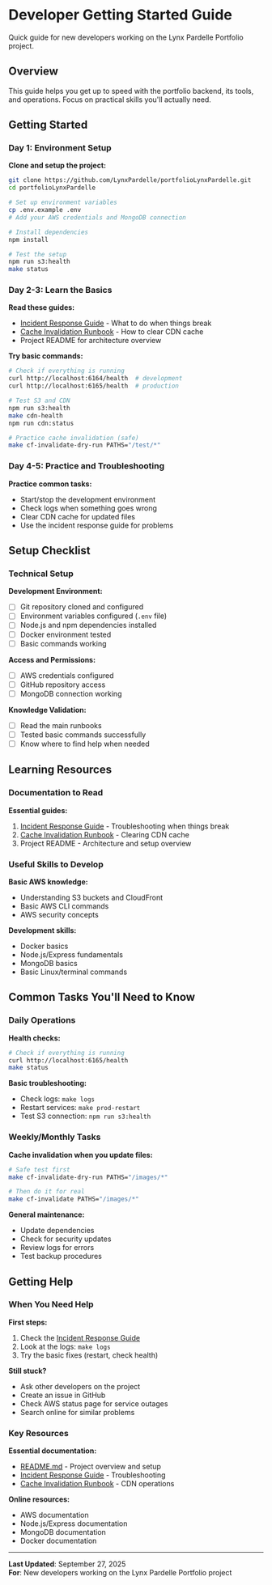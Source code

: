 # Developer Getting Started Guide

Quick guide for new developers working on the Lynx Pardelle Portfolio project.

## Overview

This guide helps you get up to speed with the portfolio backend, its tools, and operations. Focus on practical skills you'll actually need.

## Getting Started

### Day 1: Environment Setup

**Clone and setup the project:**

```bash
git clone https://github.com/LynxPardelle/portfolioLynxPardelle.git
cd portfolioLynxPardelle

# Set up environment variables
cp .env.example .env
# Add your AWS credentials and MongoDB connection

# Install dependencies
npm install

# Test the setup
npm run s3:health
make status
```

### Day 2-3: Learn the Basics

**Read these guides:**

- [Incident Response Guide](incident-response-guide.md) - What to do when things break
- [Cache Invalidation Runbook](cache-invalidation-runbook.md) - How to clear CDN cache
- Project README for architecture overview

**Try basic commands:**

```bash
# Check if everything is running
curl http://localhost:6164/health  # development
curl http://localhost:6165/health  # production

# Test S3 and CDN
npm run s3:health
make cdn-health
npm run cdn:status

# Practice cache invalidation (safe)
make cf-invalidate-dry-run PATHS="/test/*"
```

### Day 4-5: Practice and Troubleshooting

**Practice common tasks:**

- Start/stop the development environment
- Check logs when something goes wrong
- Clear CDN cache for updated files
- Use the incident response guide for problems

## Setup Checklist

### Technical Setup

**Development Environment:**

- [ ] Git repository cloned and configured
- [ ] Environment variables configured (`.env` file)
- [ ] Node.js and npm dependencies installed
- [ ] Docker environment tested
- [ ] Basic commands working

**Access and Permissions:**

- [ ] AWS credentials configured
- [ ] GitHub repository access
- [ ] MongoDB connection working

**Knowledge Validation:**

- [ ] Read the main runbooks
- [ ] Tested basic commands successfully
- [ ] Know where to find help when needed

## Learning Resources

### Documentation to Read

**Essential guides:**

1. [Incident Response Guide](incident-response-guide.md) - Troubleshooting when things break
2. [Cache Invalidation Runbook](cache-invalidation-runbook.md) - Clearing CDN cache
3. Project README - Architecture and setup overview

### Useful Skills to Develop

**Basic AWS knowledge:**

- Understanding S3 buckets and CloudFront
- Basic AWS CLI commands
- AWS security concepts

**Development skills:**

- Docker basics
- Node.js/Express fundamentals
- MongoDB basics
- Basic Linux/terminal commands

## Common Tasks You'll Need to Know

### Daily Operations

**Health checks:**
```bash
# Check if everything is running
curl http://localhost:6165/health
make status
```

**Basic troubleshooting:**
- Check logs: `make logs`
- Restart services: `make prod-restart`
- Test S3 connection: `npm run s3:health`

### Weekly/Monthly Tasks

**Cache invalidation when you update files:**
```bash
# Safe test first
make cf-invalidate-dry-run PATHS="/images/*"

# Then do it for real
make cf-invalidate PATHS="/images/*"
```

**General maintenance:**
- Update dependencies
- Check for security updates
- Review logs for errors
- Test backup procedures

## Getting Help

### When You Need Help

**First steps:**
1. Check the [Incident Response Guide](incident-response-guide.md)
2. Look at the logs: `make logs`
3. Try the basic fixes (restart, check health)

**Still stuck?**
- Ask other developers on the project
- Create an issue in GitHub
- Check AWS status page for service outages
- Search online for similar problems

### Key Resources

**Essential documentation:**
- [README.md](../../README.md) - Project overview and setup
- [Incident Response Guide](incident-response-guide.md) - Troubleshooting
- [Cache Invalidation Runbook](cache-invalidation-runbook.md) - CDN operations

**Online resources:**
- AWS documentation
- Node.js/Express documentation
- MongoDB documentation
- Docker documentation

---

**Last Updated**: September 27, 2025  
**For**: New developers working on the Lynx Pardelle Portfolio project